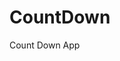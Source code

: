 # CountDown
 Count Down App
      
            
                                                             
                                                                                
                                                                               
                                                                        
                                                           
                                     
                      
                   
    
 
   
